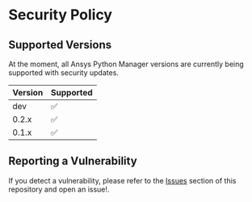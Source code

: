 # Security Policy

## Supported Versions

At the moment, all Ansys Python Manager versions are
currently being supported with security updates.

| Version | Supported          |
| ------- | ------------------ |
| dev     | :white_check_mark: |
| 0.2.x   | :white_check_mark: |
| 0.1.x   | :white_check_mark: |

## Reporting a Vulnerability

If you detect a vulnerability, please refer to the
[Issues](https://github.com/pyansys/python-installer-qt-gui/issues)
section of this repository and open an issue!.
